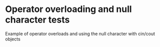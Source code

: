 # Operator overloading and null character tests
Example of operator overloads and using the null character with cin/cout objects
